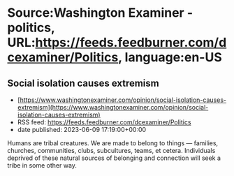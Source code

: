 # Source:Washington Examiner - politics, URL:https://feeds.feedburner.com/dcexaminer/Politics, language:en-US

## Social isolation causes extremism
 - [https://www.washingtonexaminer.com/opinion/social-isolation-causes-extremism](https://www.washingtonexaminer.com/opinion/social-isolation-causes-extremism)
 - RSS feed: https://feeds.feedburner.com/dcexaminer/Politics
 - date published: 2023-06-09 17:19:00+00:00

Humans are tribal creatures. We are made to belong to things — families, churches, communities, clubs, subcultures, teams, et cetera. Individuals deprived of these natural sources of belonging and connection will seek a tribe in some other way.

